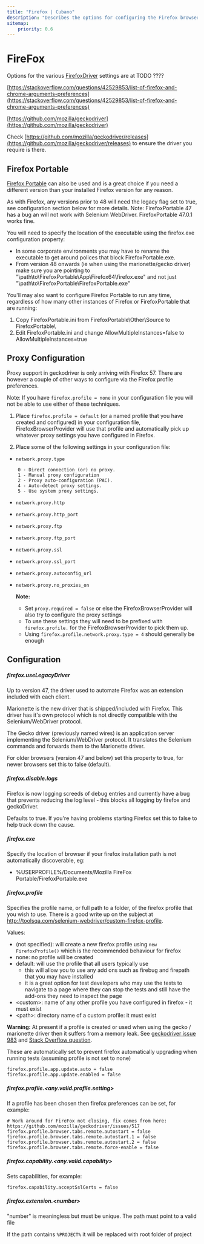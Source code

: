 ```yaml
---
title: "Firefox | Cubano"
description: "Describes the options for configuring the Firefox browser with Cubano"
sitemap:
    priority: 0.6
---
```


# FireFox

Options for the various [FirefoxDriver](https://github.com/SeleniumHQ/selenium/wiki/FirefoxDriver) settings are at TODO ???? 

[https://stackoverflow.com/questions/42529853/list-of-firefox-and-chrome-arguments-preferences](https://stackoverflow.com/questions/42529853/list-of-firefox-and-chrome-arguments-preferences)

[https://github.com/mozilla/geckodriver](https://github.com/mozilla/geckodriver)

Check [https://github.com/mozilla/geckodriver/releases](https://github.com/mozilla/geckodriver/releases) to ensure the driver you require is there.

## Firefox Portable

[Firefox Portable](https://portableapps.com/apps/internet/firefox_portable) can also be used and is a great choice if you need a different version than your installed Firefox version for any reason. 

As with Firefox, any versions prior to 48 will need the legacy flag set to true, see configuration section below for more details. Note: FirefoxPortable 47 has a bug an will not work with Selenium WebDriver. FirefoxPortable 47.0.1 works fine.
  
You will need to specify the location of the executable using the firefox.exe configuration property:

* In some corporate environments you may have to rename the executable to get around polices that block FirefoxPortable.exe.
* From version 48 onwards (ie when using the marionette/gecko driver) make sure you are pointing to "\path\to\FirefoxPortable\App\Firefox64\firefox.exe" and not just "\path\to\FirefoxPortable\FirefoxPortable.exe"

You'll may also want to configure Firefox Portable to run any time, regardless of how many other instances of Firefox or FirefoxPortable that are running:
  
1. Copy FirefoxPortable.ini from FirefoxPortable\Other\Source to FirefoxPortable\
1. Edit FirefoxPortable.ini and change AllowMultipleInstances=false to AllowMultipleInstances=true

## Proxy Configuration

Proxy support in geckodriver is only arriving with Firefox 57.  There are however a couple of other ways to configure via the Firefox profile preferences.

Note: If you have `firefox.profile = none` in your configuration file you will not be able to use either of these techniques.

1. Place `firefox.profile = default` (or a named profile that you have created and configured) in your configuration file, FirefoxBrowserProvider will use that profile and automatically pick up whatever proxy settings you have configured in Firefox.
 
2. Place some of the following settings in your configuration file:
* `network.proxy.type`
~~~
    0 - Direct connection (or) no proxy.
    1 - Manual proxy configuration
    2 - Proxy auto-configuration (PAC).
    4 - Auto-detect proxy settings.
    5 - Use system proxy settings.
~~~
* `network.proxy.http`
* `network.proxy.http_port`
* `network.proxy.ftp`
* `network.proxy.ftp_port`
* `network.proxy.ssl`
* `network.proxy.ssl_port`
* `network.proxy.autoconfig_url`
* `network.proxy.no_proxies_on`

    **Note:** 
    * Set `proxy.required = false` or else the FirefoxBrowserProvider will also try to configure the proxy settings
    * To use these settings they will need to be prefixed with `firefox.profile.` for the FirefoxBrowserProvider to pick them up.  
    * Using `firefox.profile.network.proxy.type = 4` should generally be enough
 
## Configuration

##### firefox.useLegacyDriver

Up to version 47, the driver used to automate Firefox was an extension included with each client. 

Marionette is the new driver that is shipped/included with Firefox. This driver has it's own protocol which is not directly compatible with the Selenium/WebDriver protocol.

The Gecko driver (previously named wires) is an application server implementing the Selenium/WebDriver protocol. It translates the Selenium commands and forwards them to the Marionette driver.

For older browsers (version 47 and below) set this property to true, for newer browsers set this to false (default).

##### firefox.disable.logs

Firefox is now logging screeds of debug entries and currently have a bug that prevents reducing the log level - this blocks all logging by firefox and geckoDriver.

Defaults to true.  If you're having problems starting Firefox set this to false to help track down the cause.

##### firefox.exe

Specify the location of browser if your firefox installation path is not automatically discoverable, eg:
* %USERPROFILE%/Documents/Mozilla FireFox Portable/FirefoxPortable.exe

##### firefox.profile

Specifies the profile name, or full path to a folder, of the firefox profile that you wish to use. There is a good write up on the subject at http://toolsqa.com/selenium-webdriver/custom-firefox-profile.

Values:
* (not specified): will create a new firefox profile using ``new FirefoxProfile()`` which is the recommended behaviour for firefox
* none: no profile will be created 
* default: will use the profile that all users typically use 
    * this will allow you to use any add ons such as firebug and firepath that you may have installed
    * it is a great option for test developers who may use the tests to navigate to a page where they can stop the tests and still have the add-ons they need to inspect the page     
* &lt;custom&gt;: name of any other profile you have configured in firefox - it must exist
* &lt;path&gt;: directory name of a custom profile: it must exist

**Warning:** At present if a profile is created or used when using the gecko / marionette driver then it suffers from a memory leak. See [geckodriver issue 983](https://github.com/mozilla/geckodriver/issues/983) and [Stack Overflow question](https://stackoverflow.com/questions/46503366/firefox-memory-leak-using-selenium-3-and-firefoxprofile).


These are automatically set to prevent firefox automatically upgrading when running tests (assuming profile is not set to none)

    firefox.profile.app.update.auto = false
    firefox.profile.app.update.enabled = false
        

##### firefox.profile.&lt;any.valid.profile.setting&gt;

If a profile has been chosen then firefox preferences can be set, for example:

    # Work around for FireFox not closing, fix comes from here: https://github.com/mozilla/geckodriver/issues/517
    firefox.profile.browser.tabs.remote.autostart = false
    firefox.profile.browser.tabs.remote.autostart.1 = false
    firefox.profile.browser.tabs.remote.autostart.2 = false
    firefox.profile.browser.tabs.remote.force-enable = false

##### firefox.capability.&lt;any.valid.capability&gt;

Sets capabilities, for example:
 
    firefox.capability.acceptSslCerts = false

##### firefox.extension.&lt;number&gt;

"number" is meaningless but must be unique. The path must point to a valid file

If the path contains `%PROJECT%` it will be replaced with root folder of project
